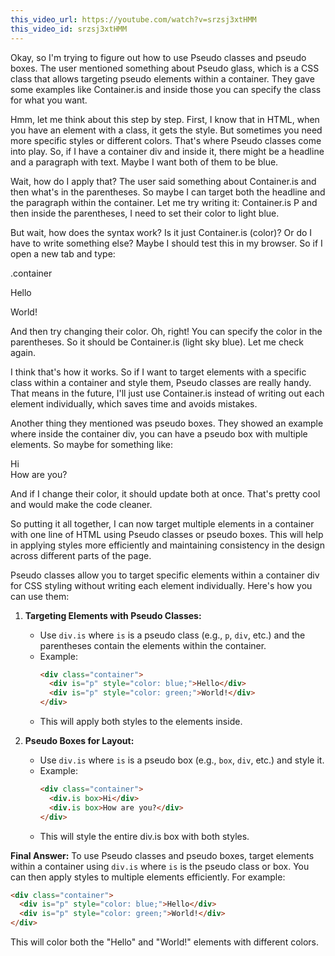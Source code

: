 ```yaml
---
this_video_url: https://youtube.com/watch?v=srzsj3xtHMM
this_video_id: srzsj3xtHMM
---
```

<think>
Okay, so I'm trying to figure out how to use Pseudo classes and pseudo boxes. The user mentioned something about Pseudo glass, which is a CSS class that allows targeting pseudo elements within a container. They gave some examples like Container.is and inside those you can specify the class for what you want. 

Hmm, let me think about this step by step. First, I know that in HTML, when you have an element with a class, it gets the style. But sometimes you need more specific styles or different colors. That's where Pseudo classes come into play. So, if I have a container div and inside it, there might be a headline and a paragraph with text. Maybe I want both of them to be blue. 

Wait, how do I apply that? The user said something about Container.is and then what's in the parentheses. So maybe I can target both the headline and the paragraph within the container. Let me try writing it: Container.is P and then inside the parentheses, I need to set their color to light blue.

But wait, how does the syntax work? Is it just Container.is (color)? Or do I have to write something else? Maybe I should test this in my browser. So if I open a new tab and type:

.container
<div P is>
    <p>Hello</p>
    <p>World!</p>
</div>

And then try changing their color. Oh, right! You can specify the color in the parentheses. So it should be Container.is (light sky blue). Let me check again.

I think that's how it works. So if I want to target elements with a specific class within a container and style them, Pseudo classes are really handy. That means in the future, I'll just use Container.is instead of writing out each element individually, which saves time and avoids mistakes.

Another thing they mentioned was pseudo boxes. They showed an example where inside the container div, you can have a pseudo box with multiple elements. So maybe for something like:

<div class="container">
    <div is>Hi</div>
    <div>How are you?</div>
</div>

And if I change their color, it should update both at once. That's pretty cool and would make the code cleaner.

So putting it all together, I can now target multiple elements in a container with one line of HTML using Pseudo classes or pseudo boxes. This will help in applying styles more efficiently and maintaining consistency in the design across different parts of the page.
</think>

Pseudo classes allow you to target specific elements within a container div for CSS styling without writing each element individually. Here's how you can use them:

1. **Targeting Elements with Pseudo Classes:**
   - Use `div.is` where `is` is a pseudo class (e.g., `p`, `div`, etc.) and the parentheses contain the elements within the container.
   - Example:
     ```html
     <div class="container">
       <div is="p" style="color: blue;">Hello</div>
       <div is="p" style="color: green;">World!</div>
     </div>
     ```
   - This will apply both styles to the elements inside.

2. **Pseudo Boxes for Layout:**
   - Use `div.is` where `is` is a pseudo box (e.g., `box`, `div`, etc.) and style it.
   - Example:
     ```html
     <div class="container">
       <div.is box>Hi</div>
       <div.is box>How are you?</div>
     </div>
     ```
   - This will style the entire div.is box with both styles.

**Final Answer:**
To use Pseudo classes and pseudo boxes, target elements within a container using `div.is` where `is` is the pseudo class or box. You can then apply styles to multiple elements efficiently. For example:

```html
<div class="container">
  <div is="p" style="color: blue;">Hello</div>
  <div is="p" style="color: green;">World!</div>
</div>
```

This will color both the "Hello" and "World!" elements with different colors.
